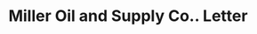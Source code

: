 ---
doi: 10.7916/D8WH4269
date_other: '1902'
date_other_textual: '1902'
form: correspondence
genre:
- Letters (correspondence)
name:
- Miller Oil and Supply Co.
object_in_context_url: https://biggert.cul.columbia.edu/items/view/ave_biggert_01748
subject_hierarchical_geographic:
- Indianapolis, Indiana, United States
subject_name:
- Miller Oil and Supply Co.
title: Miller Oil and Supply Co.. Letter
sort_title: Miller Oil and Supply Co.. Letter
call_number: ave_biggert_01748
coordinates:
- 39.791,-86.148
pid: ave_biggert_01748
identifiers: ave_biggert_01748
canvas_id: ldpd:397006
permalink: "/items/ave_biggert_01748/"
layout: iiif-image-page
---